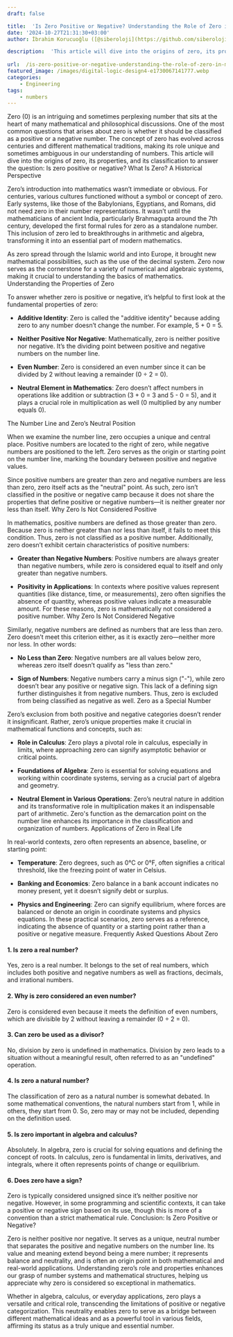 ```yaml
---
draft: false

title:  'Is Zero Positive or Negative? Understanding the Role of Zero in Mathematics'
date: '2024-10-27T21:31:30+03:00'
author: İbrahim Korucuoğlu ([@siberoloji](https://github.com/siberoloji))

description:  'This article will dive into the origins of zero, its properties, and its classification to answer the question: Is zero positive or negative?' 
 
url:  /is-zero-positive-or-negative-understanding-the-role-of-zero-in-mathematics/
featured_image: /images/digital-logic-design4-e1730067141777.webp
categories:
    - Engineering
tags:
    - numbers
---
```



Zero (0) is an intriguing and sometimes perplexing number that sits at the heart of many mathematical and philosophical discussions. One of the most common questions that arises about zero is whether it should be classified as a positive or a negative number. The concept of zero has evolved across centuries and different mathematical traditions, making its role unique and sometimes ambiguous in our understanding of numbers. This article will dive into the origins of zero, its properties, and its classification to answer the question: Is zero positive or negative?
What Is Zero? A Historical Perspective



Zero’s introduction into mathematics wasn’t immediate or obvious. For centuries, various cultures functioned without a symbol or concept of zero. Early systems, like those of the Babylonians, Egyptians, and Romans, did not need zero in their number representations. It wasn’t until the mathematicians of ancient India, particularly Brahmagupta around the 7th century, developed the first formal rules for zero as a standalone number. This inclusion of zero led to breakthroughs in arithmetic and algebra, transforming it into an essential part of modern mathematics.



As zero spread through the Islamic world and into Europe, it brought new mathematical possibilities, such as the use of the decimal system. Zero now serves as the cornerstone for a variety of numerical and algebraic systems, making it crucial to understanding the basics of mathematics.
Understanding the Properties of Zero



To answer whether zero is positive or negative, it’s helpful to first look at the fundamental properties of zero:


* **Additive Identity**: Zero is called the "additive identity" because adding zero to any number doesn’t change the number. For example, 5 + 0 = 5.

* **Neither Positive Nor Negative**: Mathematically, zero is neither positive nor negative. It’s the dividing point between positive and negative numbers on the number line.

* **Even Number**: Zero is considered an even number since it can be divided by 2 without leaving a remainder (0 ÷ 2 = 0).

* **Neutral Element in Mathematics**: Zero doesn’t affect numbers in operations like addition or subtraction (3 + 0 = 3 and 5 - 0 = 5), and it plays a crucial role in multiplication as well (0 multiplied by any number equals 0).

The Number Line and Zero’s Neutral Position



When we examine the number line, zero occupies a unique and central place. Positive numbers are located to the right of zero, while negative numbers are positioned to the left. Zero serves as the origin or starting point on the number line, marking the boundary between positive and negative values.



Since positive numbers are greater than zero and negative numbers are less than zero, zero itself acts as the "neutral" point. As such, zero isn’t classified in the positive or negative camp because it does not share the properties that define positive or negative numbers—it is neither greater nor less than itself.
Why Zero Is Not Considered Positive



In mathematics, positive numbers are defined as those greater than zero. Because zero is neither greater than nor less than itself, it fails to meet this condition. Thus, zero is not classified as a positive number. Additionally, zero doesn’t exhibit certain characteristics of positive numbers:


* **Greater than Negative Numbers**: Positive numbers are always greater than negative numbers, while zero is considered equal to itself and only greater than negative numbers.

* **Positivity in Applications**: In contexts where positive values represent quantities (like distance, time, or measurements), zero often signifies the absence of quantity, whereas positive values indicate a measurable amount.
For these reasons, zero is mathematically not considered a positive number.
Why Zero Is Not Considered Negative



Similarly, negative numbers are defined as numbers that are less than zero. Zero doesn’t meet this criterion either, as it is exactly zero—neither more nor less. In other words:


* **No Less than Zero**: Negative numbers are all values below zero, whereas zero itself doesn’t qualify as "less than zero."

* **Sign of Numbers**: Negative numbers carry a minus sign ("-"), while zero doesn’t bear any positive or negative sign. This lack of a defining sign further distinguishes it from negative numbers.
Thus, zero is excluded from being classified as negative as well.
Zero as a Special Number



Zero’s exclusion from both positive and negative categories doesn’t render it insignificant. Rather, zero’s unique properties make it crucial in mathematical functions and concepts, such as:


* **Role in Calculus**: Zero plays a pivotal role in calculus, especially in limits, where approaching zero can signify asymptotic behavior or critical points.

* **Foundations of Algebra**: Zero is essential for solving equations and working within coordinate systems, serving as a crucial part of algebra and geometry.

* **Neutral Element in Various Operations**: Zero’s neutral nature in addition and its transformative role in multiplication makes it an indispensable part of arithmetic.
Zero's function as the demarcation point on the number line enhances its importance in the classification and organization of numbers.
Applications of Zero in Real Life



In real-world contexts, zero often represents an absence, baseline, or starting point:


* **Temperature**: Zero degrees, such as 0°C or 0°F, often signifies a critical threshold, like the freezing point of water in Celsius.

* **Banking and Economics**: Zero balance in a bank account indicates no money present, yet it doesn’t signify debt or surplus.

* **Physics and Engineering**: Zero can signify equilibrium, where forces are balanced or denote an origin in coordinate systems and physics equations.
In these practical scenarios, zero serves as a reference, indicating the absence of quantity or a starting point rather than a positive or negative measure.
Frequently Asked Questions About Zero


#### 1. **Is zero a real number?**



Yes, zero is a real number. It belongs to the set of real numbers, which includes both positive and negative numbers as well as fractions, decimals, and irrational numbers.


#### 2. **Why is zero considered an even number?**



Zero is considered even because it meets the definition of even numbers, which are divisible by 2 without leaving a remainder (0 ÷ 2 = 0).


#### 3. **Can zero be used as a divisor?**



No, division by zero is undefined in mathematics. Division by zero leads to a situation without a meaningful result, often referred to as an "undefined" operation.


#### 4. **Is zero a natural number?**



The classification of zero as a natural number is somewhat debated. In some mathematical conventions, the natural numbers start from 1, while in others, they start from 0. So, zero may or may not be included, depending on the definition used.


#### 5. **Is zero important in algebra and calculus?**



Absolutely. In algebra, zero is crucial for solving equations and defining the concept of roots. In calculus, zero is fundamental in limits, derivatives, and integrals, where it often represents points of change or equilibrium.


#### 6. **Does zero have a sign?**



Zero is typically considered unsigned since it’s neither positive nor negative. However, in some programming and scientific contexts, it can take a positive or negative sign based on its use, though this is more of a convention than a strict mathematical rule.
Conclusion: Is Zero Positive or Negative?



Zero is neither positive nor negative. It serves as a unique, neutral number that separates the positive and negative numbers on the number line. Its value and meaning extend beyond being a mere number; it represents balance and neutrality, and is often an origin point in both mathematical and real-world applications. Understanding zero’s role and properties enhances our grasp of number systems and mathematical structures, helping us appreciate why zero is considered so exceptional in mathematics.



Whether in algebra, calculus, or everyday applications, zero plays a versatile and critical role, transcending the limitations of positive or negative categorization. This neutrality enables zero to serve as a bridge between different mathematical ideas and as a powerful tool in various fields, affirming its status as a truly unique and essential number.
